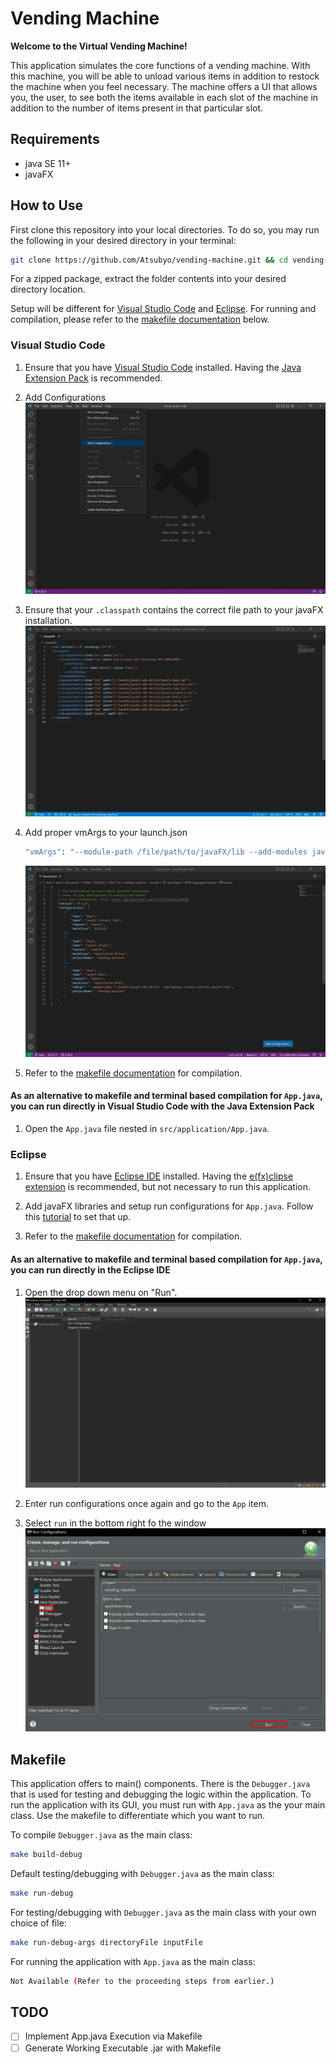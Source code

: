 # Vending Machine

**Welcome to the Virtual Vending Machine!**

This application simulates the core functions of a vending machine. With this machine, you will be able to unload various items in addition to restock the machine when you feel necessary. The machine offers a UI that allows you, the user, to see both the items available in each slot of the machine in addition to the number of items present in that particular slot.

## Requirements

- java SE 11+
- javaFX

## How to Use

First clone this repository into your local directories. To do so, you may run the following in your desired directory in your terminal:

```sh
git clone https://github.com/Atsubyo/vending-machine.git && cd vending-machine
```

For a zipped package, extract the folder contents into your desired directory location.

Setup will be different for [Visual Studio Code](#visual-studio-code) and [Eclipse](#eclipse). For running and compilation, please refer to the [makefile documentation](#makefile) below.

### Visual Studio Code

1. Ensure that you have [Visual Studio Code](https://code.visualstudio.com/download) installed. Having the [Java Extension Pack](https://marketplace.visualstudio.com/items?itemName=vscjava.vscode-java-pack) is recommended.

2. Add Configurations
    ![add_config](./MD_Images/vscode_add_config.PNG)

3. Ensure that your `.classpath` contains the correct file path to your javaFX installation.
    ![classpath](./MD_images/vscode_classpath.PNG)

4. Add proper vmArgs to your launch.json

    ```sh
    "vmArgs": "--module-path /file/path/to/javaFX/lib --add-modules javafx.controls,javafx.fxml"
    ```

    ![vmArgs](./MD_Images/vmArgs.PNG)

5. Refer to the [makefile documentation](#makefile) for compilation.

#### As an alternative to makefile and terminal based compilation for `App.java`, you can run directly in Visual Studio Code with the Java Extension Pack

1. Open the `App.java` file nested in `src/application/App.java`.

### Eclipse

1. Ensure that you have [Eclipse IDE](https://www.eclipse.org/downloads/) installed. Having the [e(fx)clipse extension](https://www.eclipse.org/efxclipse/index.html) is recommended, but not necessary to run this application.

2. Add javaFX libraries and setup run configurations for `App.java`. Follow this [tutorial](https://youtu.be/bk28ytggz7E) to set that up.

3. Refer to the [makefile documentation](#makefile) for compilation.

#### As an alternative to makefile and terminal based compilation for `App.java`, you can run directly in the Eclipse IDE

1. Open the drop down menu on "Run".
    ![drop_down_menu](./MD_Images/eclipse_run_drop_down.PNG)

2. Enter run configurations once again and go to the `App` item.

3. Select `run` in the bottom right fo the window
    ![run_app](./MD_Images/eclipse_run_app.PNG)

## Makefile

This application offers to main() components. There is the `Debugger.java` that is used for testing and debugging the logic within the application. To run the application with its GUI, you must run with `App.java` as the your main class. Use the makefile to differentiate which you want to run.

To compile `Debugger.java` as the main class:

```sh
make build-debug
```

Default testing/debugging with `Debugger.java` as the main class:

```sh
make run-debug
```

For testing/debugging with `Debugger.java` as the main class with your own choice of file:

```sh
make run-debug-args directoryFile inputFile
```

For running the application with `App.java` as the main class:

```sh
Not Available (Refer to the proceeding steps from earlier.)
```

## TODO

- [ ] Implement App.java Execution via Makefile
- [ ] Generate Working Executable .jar with Makefile

